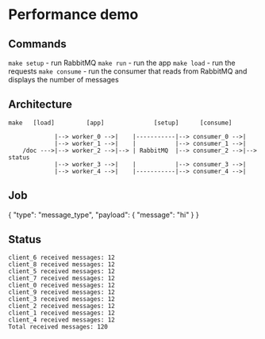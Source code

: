 # Performance demo

## Commands
`make setup` - run RabbitMQ
`make run` - run the app
`make load` - run the requests
`make consume` - run the consumer that reads from RabbitMQ and displays the number of messages

## Architecture

`make   [load]         [app]              [setup]      [consume]`

                 |--> worker_0 -->|    |-----------|--> consumer_0 -->|    
                 |--> worker_1 -->|    |           |--> consumer_1 -->|    
        /doc --->|--> worker_2 -->|--> | RabbitMQ  |--> consumer_2 -->|--> status
                 |--> worker_3 -->|    |           |--> consumer_3 -->|    
                 |--> worker_4 -->|    |-----------|--> consumer_4 -->|    

## Job
{
	"type": "message_type",
	"payload": {
		"message": "hi"
	}
}

## Status

```
client_6 received messages: 12
client_8 received messages: 12
client_5 received messages: 12
client_7 received messages: 12
client_0 received messages: 12
client_9 received messages: 12
client_3 received messages: 12
client_2 received messages: 12
client_1 received messages: 12
client_4 received messages: 12
Total received messages: 120
```